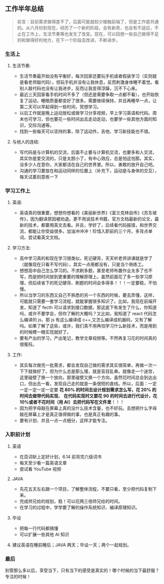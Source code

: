 ## 工作半年总结

> 前言：目前需求做得差不了，后面可能就较少接触前端了，但是工作是共通的。从六月份到现在，经历了一个新的阶段，会有新奇，也会有不适应，不止在工作上，生活节奏等也发生了改变。现在，可以回想一些自己做得不足的和做得好的地方，在下一个阶段去改进，不断进步。

### 生活上

1. 生活节奏:

   - 生活节奏最开始没有平衡好，每次回家还要玩手机或者假装学习（实则就是看老师敲代码），但玩手机并没有让我休息，反而刺激身体睡不着觉。看别人敲代码也没有让我进步，反而让我变得浮躁，沉不下心来。
   - 最近三天回家看手机时间不多了（但还是需要争取一点都不看），也开始恢复了运动，睡眠质量都变好了很多。需要继续保持，并且再睡早一点，让第二天可以早起得到一些时间，冥想学习。
   - 以后工作就是晚上运动放松或做学习分享视频，早上学习英语和代码。周末也可学习，但也要花一些时间出去走动走动，也要学一些其他方面的知识，交际沟通等。
   - 找到一些每天可以坚持的事，除了运动外，吉他、学习新技能也不错。

2. 与他人的连结:

   - 写代码是与计算机的交流，后面不止要与计算机交流，也要多和人交流，其实你是爱交流的，只是太胆小了，有中心效应，总是怕这怕那。其实，没多少人在意你，大家都活在自己的世界里。所以，勇敢的放开自己吧。
   - 沟通的学习要放在和运动同样的位置上（补充下，运动是与身体的交互），每天试着刻意练一下

### 学习工作上

1. 英语:

   - 英语真的很重要，想想你想看的《美丽新世界》《富兰克林自传》《苏东坡传》，因为翻译原因被劝退。更不用说技术书籍，官方文档最新的论文，最新的技术，都要用英文去看。并且，学好了，后续看代码报错，和世界交流，都能让你受益很多。加油冲冲冲！珍惜入职前的三个月，多背点单词，尝试看英文文档。

2. 学习方法:

   - 高中学习真的和现在学习很类似，死记硬背，天天听老师讲课就是学了（就像现在只看不写代码），其实一点用都没有，只是当个熟练工。
   - 想想高中自己怎么学习的。不求刷多题，甚至老师布置作业太多了也不写，而是把时间放到更重要的理解原理上。虽然前面花了多一些学习原理，但后续省下的死记硬背、刷题的时间会多得多！！！一定要稳，不怕慢。
   - 所以当学习的东西又自己不熟悉的另一个东西的时候，要去弄懂，这样，可能就只需要一套学习流程，就能掌握很多知识了。比如，我现在前端开发，知道了 fecth 可以请求到接口数据，那这底下有发生了什么，你知道吗，或许不要学会，但你了解的大概吗？又比如，我知道了 react 代码怎么编译的 js，那 js 有这么编译成 c++,又怎么编译成机器码，又有了解吗。如果了解了这些，或许，我们真不用再怕学习什么新技术，而是用到的时候瞟一眼实现就好了。
   - 要有产出的学习，产出笔记，教学文章视频等。不然再复习花的时间真的很冤枉。

3. 工作:
   - 其实每次做完一批需求，都会发现自己做的需求其实很简单，再做一次一下下就做好了。但为什么总是那么慢，就是盲目乱串。就像走一个迷宫，这里碰壁了换一个放向，那里碰壁又换一个方向，虽然花时间总会到达出口，但出去一看，发现自己走的就是一条很短的直线。所以，后面：一定一定一定一定一定要 **花 80% 的时间去设计规划需求怎么写，花 20% 的时间去做带代码实现**， **在代码实现时又要花 90 的时间去进行代设计，花 10%或者不花时间（用 AI）去把代码写在文件里**！！！
   - 因为把字母敲在屏幕上真的没什么技术含量，也不好玩。去想把什么字母敲在屏幕上才是真正值得做的事，也是真正有趣的事。
   - 要有计划、并且一点一点细分，这样才能专注。

### 入职前计划

1. 英语

   - 在百词斩上定好计划，6.14 前背完六级词书
   - 每天至少看一篇英语文章
   - 尝试看 YouTube 视频

2. JAVA

   - 先花五天左右跟一个项目，了解整体流程，不要只看，至少把代码复制下来。
   - 完成师兄给的规划，稳！可以花两三倍师兄给的时间。
   - 在学习的过程中，学学要了解的操作系统知识、编译原理知识。

3. 毕设

   - 把每一行代码都搞懂
   - 可以扩展一些其他 AI 知识

4. 建议英语在睡前睡后；JAVA 两天；毕设一天；两个一起规划。

### 最后

别管那么多以后，享受当下，只有当下的感受是真实的！哪个时候的当下最舒服？专注的时候！
